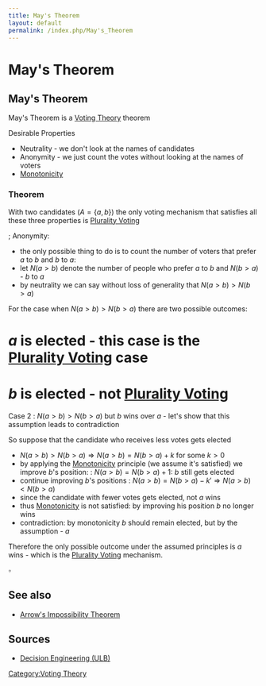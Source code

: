 ```yaml
---
title: May's Theorem
layout: default
permalink: /index.php/May's_Theorem
---
```


# May's Theorem

## May's Theorem
May's Theorem is a [Voting Theory](Voting_Theory) theorem

Desirable Properties 
- Neutrality - we don't look at the names of candidates
- Anonymity - we just count the votes without looking at the names of voters
- [Monotonicity](Monotonicity)

### Theorem
With two candidates ($A = \{a, b\}$) the only voting mechanism that satisfies all these three  properties is [Plurality Voting](Plurality_Voting)

; Anonymity:
- the only possible thing to do is to count the number of voters that prefer $a$ to $b$ and $b$ to $a$:
- let $N(a > b)$ denote the number of people who prefer $a$ to $b$ and $N(b > a)$ - $b$ to $a$
- by neutrality we can say without loss of generality that $N(a > b) > N(b > a)$

For the case when $N(a > b) > N(b > a)$ there are two possible outcomes:
# $a$ is elected - this case is the [Plurality Voting](Plurality_Voting) case
# $b$ is elected - not [Plurality Voting](Plurality_Voting)

Case 2
: $N(a > b) > N(b > a)$ but $b$ wins over $a$ - let's show that this assumption leads to contradiction

So suppose that the candidate who receives less votes gets elected
- $N(a > b) > N(b > a) \Rightarrow N(a > b) = N(b > a) + k$ for some $k > 0$
- by applying the [Monotonicity](Monotonicity) principle (we assume it's satisfied) we improve $b$'s position:
: $N(a > b) = N(b > a) + 1$: $b$ still gets elected
- continue improving $b$'s positions
: $N(a > b) = N(b > a) - k' \Rightarrow N(a > b) < N(b > a)$
- since the candidate with fewer votes gets elected, not $a$ wins
- thus [Monotonicity](Monotonicity) is not satisfied: by improving his position $b$ no longer wins
- contradiction: by monotonicity $b$ should remain elected, but by the assumption - $a$


Therefore the only possible outcome under the assumed principles is $a$ wins - which is the [Plurality Voting](Plurality_Voting) mechanism.

$\square$


## See also
- [Arrow's Impossibility Theorem](Arrow's_Impossibility_Theorem)

## Sources
- [Decision Engineering (ULB)](Decision_Engineering_(ULB))

[Category:Voting Theory](Category_Voting_Theory)